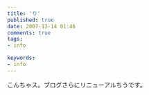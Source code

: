 ```yaml
---
title: 'り'
published: true
date: 2007-12-14 01:46
comments: true
tags:
- info

keywords:
- info
---
```

こんちゃス。ブログさらにリニューアルちうです。
